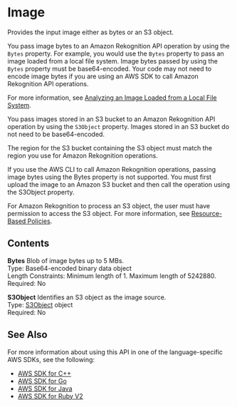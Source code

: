 # Image<a name="API_Image"></a>

Provides the input image either as bytes or an S3 object\.

You pass image bytes to an Amazon Rekognition API operation by using the `Bytes` property\. For example, you would use the `Bytes` property to pass an image loaded from a local file system\. Image bytes passed by using the `Bytes` property must be base64\-encoded\. Your code may not need to encode image bytes if you are using an AWS SDK to call Amazon Rekognition API operations\. 

For more information, see [Analyzing an Image Loaded from a Local File System](images-bytes.md)\.

 You pass images stored in an S3 bucket to an Amazon Rekognition API operation by using the `S3Object` property\. Images stored in an S3 bucket do not need to be base64\-encoded\.

The region for the S3 bucket containing the S3 object must match the region you use for Amazon Rekognition operations\.

If you use the AWS CLI to call Amazon Rekognition operations, passing image bytes using the Bytes property is not supported\. You must first upload the image to an Amazon S3 bucket and then call the operation using the S3Object property\.

For Amazon Rekognition to process an S3 object, the user must have permission to access the S3 object\. For more information, see [Resource\-Based Policies](access-control-overview.md#manage-access-resource-policies)\. 

## Contents<a name="API_Image_Contents"></a>

 **Bytes**   <a name="rekognition-Type-Image-Bytes"></a>
Blob of image bytes up to 5 MBs\.  
Type: Base64\-encoded binary data object  
Length Constraints: Minimum length of 1\. Maximum length of 5242880\.  
Required: No

 **S3Object**   <a name="rekognition-Type-Image-S3Object"></a>
Identifies an S3 object as the image source\.  
Type: [S3Object](API_S3Object.md) object  
Required: No

## See Also<a name="API_Image_SeeAlso"></a>

For more information about using this API in one of the language\-specific AWS SDKs, see the following:
+  [AWS SDK for C\+\+](https://docs.aws.amazon.com/goto/SdkForCpp/rekognition-2016-06-27/Image) 
+  [AWS SDK for Go](https://docs.aws.amazon.com/goto/SdkForGoV1/rekognition-2016-06-27/Image) 
+  [AWS SDK for Java](https://docs.aws.amazon.com/goto/SdkForJava/rekognition-2016-06-27/Image) 
+  [AWS SDK for Ruby V2](https://docs.aws.amazon.com/goto/SdkForRubyV2/rekognition-2016-06-27/Image) 